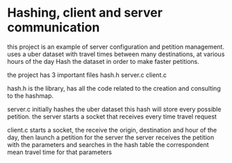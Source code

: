 # Hashing, client and server communication
this project is an example of server configuration and petition management.
uses a uber dataset with travel times between many destinations, at various hours of the day
Hash the dataset in order to make faster petitions.

the project has 3 important files
hash.h
server.c
client.c

hash.h is the library, has all the code related to the creation and consulting to the hashmap.

server.c initially hashes the uber dataset
this hash will store every possible petition.
the server starts a socket that receives every time travel request

client.c starts a socket, the receive the origin, destination and hour of the day, then launch a petition for the server
the server receives the petition with the parameters and searches in the hash table the correspondent mean travel time for that parameters
